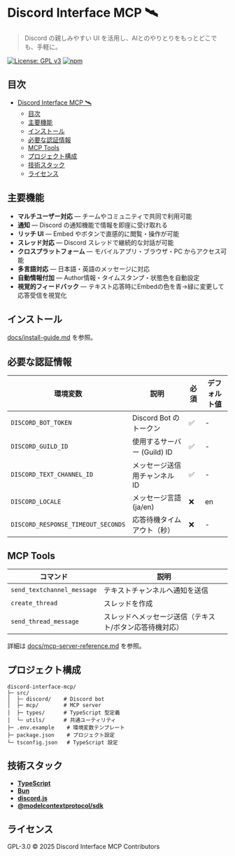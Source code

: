 # Discord Interface MCP 🛰️

> Discord の親しみやすい UI を活用し、AIとのやりとりをもっとどこでも、手軽に。

[![License: GPL v3](https://img.shields.io/badge/License-GPLv3-blue.svg)](LICENSE)
[![npm](https://img.shields.io/npm/v/discord-interface-mcp)](https://www.npmjs.com/package/discord-interface-mcp)

## 目次

- [Discord Interface MCP 🛰️](#discord-interface-mcp-️)
  - [目次](#目次)
  - [主要機能](#主要機能)
  - [インストール](#インストール)
  - [必要な認証情報](#必要な認証情報)
  - [MCP Tools](#mcp-tools)
  - [プロジェクト構成](#プロジェクト構成)
  - [技術スタック](#技術スタック)
  - [ライセンス](#ライセンス)

## 主要機能

* **マルチユーザー対応** — チームやコミュニティで共同で利用可能
* **通知** — Discord の通知機能で情報を即座に受け取れる
* **リッチ UI** — Embed やボタンで直感的に閲覧・操作が可能
* **スレッド対応** — Discord スレッドで継続的な対話が可能
* **クロスプラットフォーム** — モバイルアプリ・ブラウザ・PC からアクセス可能
* **多言語対応** — 日本語・英語のメッセージに対応
* **自動情報付加** — Author情報・タイムスタンプ・状態色を自動設定
* **視覚的フィードバック** — テキスト応答時にEmbedの色を青→緑に変更して応答受信を視覚化

## インストール

[docs/install-guide.md](./docs/install-guide.md) を参照。

## 必要な認証情報

| 環境変数                  | 説明                          | 必須 | デフォルト値 |
| ------------------------- | ----------------------------- | ---- | ------------ |
| `DISCORD_BOT_TOKEN`       | Discord Bot のトークン        | ✅   | -            |
| `DISCORD_GUILD_ID`        | 使用するサーバー (Guild) ID   | ✅   | -            |
| `DISCORD_TEXT_CHANNEL_ID` | メッセージ送信用チャンネル ID | ✅   | -            |
| `DISCORD_LOCALE`          | メッセージ言語 (ja/en)        | ❌   | en           |
| `DISCORD_RESPONSE_TIMEOUT_SECONDS` | 応答待機タイムアウト（秒） | ❌   | -            |

## MCP Tools

| コマンド                 | 説明                                                   |
| ------------------------ | ------------------------------------------------------ |
| `send_textchannel_message` | テキストチャンネルへ通知を送信                          |
| `create_thread`            | スレッドを作成                                         |
| `send_thread_message`      | スレッドへメッセージ送信（テキスト/ボタン応答待機対応） |

詳細は [docs/mcp-server-reference.md](./docs/mcp-server-reference.md) を参照。

## プロジェクト構成

```text
discord-interface-mcp/
├─ src/
│  ├─ discord/    # Discord bot
│  ├─ mcp/        # MCP server
│  ├─ types/      # TypeScript 型定義
│  └─ utils/      # 共通ユーティリティ
├─ .env.example    # 環境変数テンプレート
├─ package.json    # プロジェクト設定
└─ tsconfig.json   # TypeScript 設定
```

## 技術スタック

* **[TypeScript](https://github.com/microsoft/TypeScript)**
* **[Bun](https://bun.sh/)**
* **[discord.js](https://discord.js.org/)**
* **[@modelcontextprotocol/sdk](https://www.npmjs.com/package/@modelcontextprotocol/sdk)**

## ライセンス

GPL-3.0 © 2025 Discord Interface MCP Contributors
